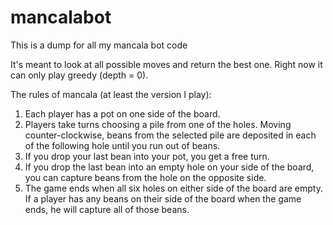 # mancalabot
This is a dump for all my mancala bot code

It's meant to look at all possible moves and return the best one. Right now it can only play greedy (depth = 0).

The rules of mancala (at least the version I play):
1. Each player has a pot on one side of the board.
2. Players take turns choosing a pile from one of the holes. Moving counter-clockwise, beans from the selected pile are deposited in each of the following hole until you run out of beans.
3. If you drop your last bean into your pot, you get a free turn.
4. If you drop the last bean into an empty hole on your side of the board, you can capture beans from the hole on the opposite side.
5. The game ends when all six holes on either side of the board are empty. If a player has any beans on their side of the board when the game ends, he will capture all of those beans.
